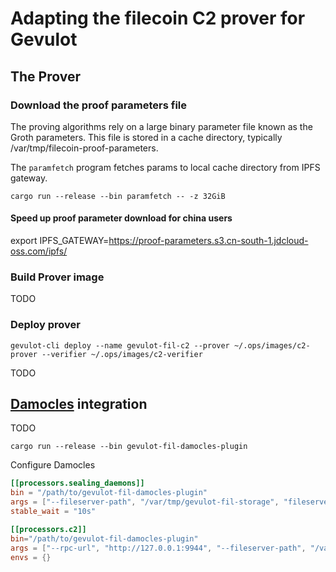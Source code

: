 # Adapting the filecoin C2 prover for Gevulot


## The Prover

### Download the proof parameters file
The proving algorithms rely on a large binary parameter file known as the Groth parameters. This file is stored in a cache directory, typically /var/tmp/filecoin-proof-parameters.

The `paramfetch` program fetches params to local cache directory from IPFS gateway. 
```
cargo run --release --bin paramfetch -- -z 32GiB
```

#### Speed up proof parameter download for china users
export IPFS_GATEWAY=https://proof-parameters.s3.cn-south-1.jdcloud-oss.com/ipfs/


### Build Prover image
TODO

### Deploy prover
```
gevulot-cli deploy --name gevulot-fil-c2 --prover ~/.ops/images/c2-prover --verifier ~/.ops/images/c2-verifier
```
TODO

## [Damocles](https://github.com/ipfs-force-community/damocles) integration
TODO
```
cargo run --release --bin gevulot-fil-damocles-plugin
```

Configure Damocles
```toml
[[processors.sealing_daemons]]
bin = "/path/to/gevulot-fil-damocles-plugin"
args = ["--fileserver-path", "/var/tmp/gevulot-fil-storage", "fileserver", "--listen", "0.0.0.0:31313"]
stable_wait = "10s"

[[processors.c2]]
bin="/path/to/gevulot-fil-damocles-plugin"
args = ["--rpc-url", "http://127.0.0.1:9944", "--fileserver-path", "/var/tmp/gevulot-fil-storage", "--fileserver-base-url", "http://127.0.0.1:31313/static"]
envs = {}
```
